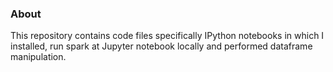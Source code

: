 ### About
This repository contains code files specifically IPython notebooks in which I installed, run spark at Jupyter notebook locally and performed dataframe manipulation.

